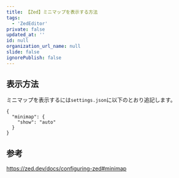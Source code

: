```yaml
---
title: 【Zed】ミニマップを表示する方法
tags:
  - 'ZedEditor'
private: false
updated_at: ''
id: null
organization_url_name: null
slide: false
ignorePublish: false
---
```

## 表示方法

ミニマップを表示するには`settings.json`に以下のとおり追記します。

```jsonc
{
  "minimap": {
    "show": "auto"
  }
}
```

## 参考

https://zed.dev/docs/configuring-zed#minimap
